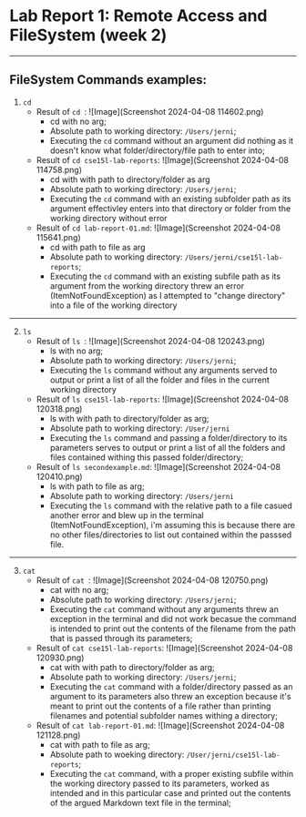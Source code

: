 # Lab Report 1: Remote Access and FileSystem (week 2)
---
## FileSystem Commands examples:
1. ```cd```
   - Result of ```cd ```: ![Image](Screenshot 2024-04-08 114602.png)
      - cd with no arg;
      - Absolute path to working directory: ```/Users/jerni```;
      - Executing the ```cd``` command without an argument did nothing as it doesn't know what  folder/directory/file path to enter into;
   - Result of ```cd cse15l-lab-reports```: ![Image](Screenshot 2024-04-08 114758.png)
      - cd with with path to directory/folder as arg
      - Absolute path to working directory: ```/Users/jerni```;
      - Executing the ```cd``` command with an existing subfolder path as its argument effectivley enters into that directory or folder from the working directory without error
   - Result of ```cd lab-report-01.md```: ![Image](Screenshot 2024-04-08 115641.png)
      - cd with path to file as arg
      - Absolute path to working directory: ```/Users/jerni/cse15l-lab-reports```;
      - Executing the ```cd``` command with an existing subfile path as its argument from the working directory threw an error (ItemNotFoundException) as I attempted to "change directory" into a file of the working directory

---
2. ```ls```
   - Result of ```ls ```: ![Image](Screenshot 2024-04-08 120243.png)
      - ls with no arg;
      - Absolute path to working directory: ```/Users/jerni```;
      - Executing the ```ls``` command without any arguments served to output or print a list of all the folder and files in the current working directory
   - Result of ```ls cse15l-lab-reports```: ![Image](Screenshot 2024-04-08 120318.png)
      - ls with with path to directory/folder as arg;
      - Absolute path to working directory: ```/User/jerni```
      - Executing the ```ls``` command and passing a folder/directory to its parameters serves to output or print a list of all the folders and files contained withing this passed folder/directory;
   - Result of ```ls secondexample.md```: ![Image](Screenshot 2024-04-08 120410.png)
      - ls with path to file as arg;
      - Absolute path to working directory: ```/Users/jerni```
      - Executing the ```ls``` command with the relative path to a file casued another error and blew up in the terminal (ItemNotFoundException), i'm assuming this is because there are no other files/directories to list out contained within the passsed file.

---
3. ```cat```
   - Result of ```cat ```: ![Image](Screenshot 2024-04-08 120750.png)
      - cat with no arg;
      - Absolute path to working directory: ```/Users/jerni```;
      - Executing the ```cat``` command without any arguments threw an exception in the terminal and did not work becasue the command is intended to print out the contents of the filename from the path that is passed through its parameters;
   - Result of ```cat cse15l-lab-reports```: ![Image](Screenshot 2024-04-08 120930.png)
      - cat with with path to directory/folder as arg;
      - Absolute path to working directory: ```/Users/jerni```;
      - Executing the ```cat``` command with a folder/directory passed as an argument to its parameters also threw an exception because it's meant to print out the contents of a file rather than printing filenames and potential subfolder names withing a directory;
   - Result of ```cat lab-report-01.md```: ![Image](Screenshot 2024-04-08 121128.png)
      - cat with path to file as arg;
      - Absolute path to woeking directory: ```/User/jerni/cse15l-lab-reports```;
      - Executing the ```cat``` command, with a proper existing subfile within the working directory passed to its parameters, worked as intended and in this particular case and printed out the contents of the argued Markdown text file in the terminal;
